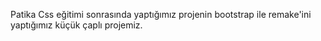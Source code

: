  Patika Css eğitimi sonrasında yaptığımız projenin bootstrap ile remake'ini yaptığımız küçük çaplı projemiz.
